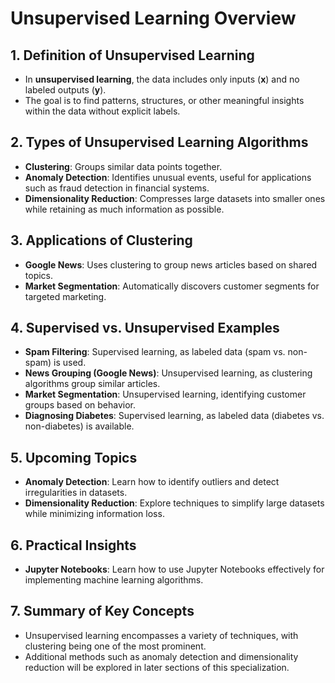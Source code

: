 # Unsupervised Learning Overview

## 1. Definition of Unsupervised Learning
- In **unsupervised learning**, the data includes only inputs (**x**) and no labeled outputs (**y**).
- The goal is to find patterns, structures, or other meaningful insights within the data without explicit labels.

## 2. Types of Unsupervised Learning Algorithms
- **Clustering**: Groups similar data points together.
- **Anomaly Detection**: Identifies unusual events, useful for applications such as fraud detection in financial systems.
- **Dimensionality Reduction**: Compresses large datasets into smaller ones while retaining as much information as possible.

## 3. Applications of Clustering
- **Google News**: Uses clustering to group news articles based on shared topics.
- **Market Segmentation**: Automatically discovers customer segments for targeted marketing.

## 4. Supervised vs. Unsupervised Examples
- **Spam Filtering**: Supervised learning, as labeled data (spam vs. non-spam) is used.
- **News Grouping (Google News)**: Unsupervised learning, as clustering algorithms group similar articles.
- **Market Segmentation**: Unsupervised learning, identifying customer groups based on behavior.
- **Diagnosing Diabetes**: Supervised learning, as labeled data (diabetes vs. non-diabetes) is available.

## 5. Upcoming Topics
- **Anomaly Detection**: Learn how to identify outliers and detect irregularities in datasets.
- **Dimensionality Reduction**: Explore techniques to simplify large datasets while minimizing information loss.

## 6. Practical Insights
- **Jupyter Notebooks**: Learn how to use Jupyter Notebooks effectively for implementing machine learning algorithms.

## 7. Summary of Key Concepts
- Unsupervised learning encompasses a variety of techniques, with clustering being one of the most prominent.
- Additional methods such as anomaly detection and dimensionality reduction will be explored in later sections of this specialization.
